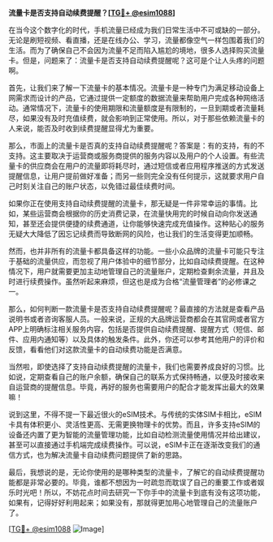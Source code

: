 **流量卡是否支持自动续费提醒？[[TG💪+ @esim1088](https://t.me/s/esim1088)]**

在当今这个数字化的时代，手机流量已经成为我们日常生活中不可或缺的一部分。无论是刷短视频、看直播，还是在线办公、学习，流量都像空气一样包围着我们的生活。而为了确保自己不会因为流量不足而陷入尴尬的境地，很多人选择购买流量卡。但是，问题来了：流量卡是否支持自动续费提醒呢？这可是个让人头疼的问题啊。

首先，让我们来了解一下流量卡的基本情况。流量卡是一种专门为满足移动设备上网需求而设计的产品，它通过提供一定额度的数据流量来帮助用户完成各种网络活动。通常情况下，流量卡的使用期限和流量额度是有限制的，一旦到期或者流量耗尽，如果没有及时充值续费，就会影响到正常使用。所以，对于那些依赖流量卡的人来说，能否及时收到续费提醒显得尤为重要。

那么，市面上的流量卡是否真的支持自动续费提醒呢？答案是：有的支持，有的不支持。这主要取决于运营商或服务商提供的服务内容以及用户的个人设置。有些流量卡的供应商会在用户的流量即将耗尽时，通过短信或者应用程序推送的方式发送提醒信息，让用户提前做好准备；而另一些则完全没有任何提示，这就要求用户自己时刻关注自己的账户状态，以免错过最佳续费时间。

如果你正在使用支持自动续费提醒的流量卡，那无疑是一件非常幸运的事情。比如，某些运营商会根据你的历史消费记录，在流量快用完的时候自动向你发送通知，甚至还会提供便捷的续费通道，让你能够快速完成充值操作。这种贴心的服务无疑大大降低了因忘记续费而导致断网的风险，也让我们的生活变得更加顺畅。

然而，也并非所有的流量卡都具备这样的功能。一些小众品牌的流量卡可能只专注于基础的流量供应，而忽视了用户体验中的细节部分，比如自动续费提醒。在这种情况下，用户就需要更加主动地管理自己的流量账户，定期检查剩余流量，并且及时进行续费操作。虽然听起来麻烦，但这也是成为合格“流量管理者”的必修课之一。

那么，如何判断一款流量卡是否支持自动续费提醒呢？最直接的方法就是查看产品说明书或者咨询客服人员。一般来说，正规的大品牌运营商都会在其官网或者官方APP上明确标注相关服务内容，包括是否提供自动续费提醒、提醒方式（短信、邮件、应用内通知等）以及具体的触发条件。此外，你还可以参考其他用户的评价和反馈，看看他们对这款流量卡的自动续费功能是否满意。

当然啦，即使选择了支持自动续费提醒的流量卡，我们也需要养成良好的习惯。比如说，定期查看自己的账户余额，确保自己的联系方式保持畅通，以便及时接收来自运营商的提醒信息。毕竟，再好的服务也需要用户的配合才能发挥出最大的效果嘛！

说到这里，不得不提一下最近很火的eSIM技术。与传统的实体SIM卡相比，eSIM卡具有体积更小、灵活性更高、无需更换物理卡的优势。而且，许多支持eSIM的设备还内置了更为智能的流量管理功能，比如自动检测流量使用情况并给出建议，甚至可以直接通过手机端完成续费操作。可以说，eSIM卡正在逐渐改变我们的通信方式，也为解决流量卡自动续费问题提供了新的思路。

最后，我想说的是，无论你使用的是哪种类型的流量卡，了解它的自动续费提醒功能都是非常必要的。毕竟，谁都不想因为一时疏忽而耽误了自己的重要工作或者娱乐时光吧！所以，不妨花点时间去研究一下你手中的流量卡到底有没有这项功能，如果有，记得好好利用起来；如果没有，那就得更加用心地管理自己的流量账户了。

[[TG💪+ @esim1088](https://t.me/s/esim1088) ![Image](https://i.postimg.cc/4NQfJmqS/Snipaste-2025-05-13-00-14-12.png)]